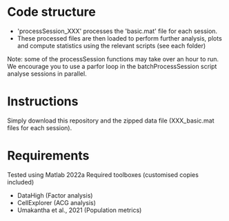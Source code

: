 # Code structure

- 'processSession_XXX' processes the 'basic.mat' file for each session.
- These processed files are then loaded to perform further analysis, plots and compute statistics using the relevant scripts (see each folder)

Note: some of the processSession functions may take over an hour to run. We encourage you to use a parfor loop in the batchProcessSession script analyse sessions in parallel.

# Instructions
Simply download this repository and the zipped data file (XXX_basic.mat files for each session).

# Requirements
Tested using Matlab 2022a
Required toolboxes (customised copies included)
- DataHigh (Factor analysis)
- CellExplorer (ACG analysis)
- Umakantha et al., 2021 (Population metrics)

